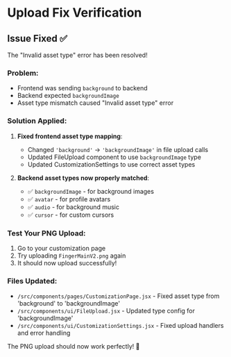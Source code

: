 # Upload Fix Verification

## Issue Fixed ✅
The "Invalid asset type" error has been resolved!

### Problem:
- Frontend was sending `background` to backend
- Backend expected `backgroundImage`
- Asset type mismatch caused "Invalid asset type" error

### Solution Applied:
1. **Fixed frontend asset type mapping**:
   - Changed `'background'` → `'backgroundImage'` in file upload calls
   - Updated FileUpload component to use `backgroundImage` type
   - Updated CustomizationSettings to use correct asset types

2. **Backend asset types now properly matched**:
   - ✅ `backgroundImage` - for background images  
   - ✅ `avatar` - for profile avatars
   - ✅ `audio` - for background music
   - ✅ `cursor` - for custom cursors

### Test Your PNG Upload:
1. Go to your customization page
2. Try uploading `FingerMainV2.png` again
3. It should now upload successfully!

### Files Updated:
- `/src/components/pages/CustomizationPage.jsx` - Fixed asset type from 'background' to 'backgroundImage'
- `/src/components/ui/FileUpload.jsx` - Updated type config for 'backgroundImage'
- `/src/components/ui/CustomizationSettings.jsx` - Fixed upload handlers and error handling

The PNG upload should now work perfectly! 🎉